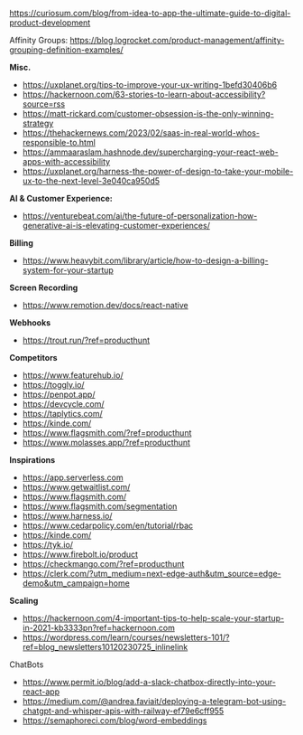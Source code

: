 https://curiosum.com/blog/from-idea-to-app-the-ultimate-guide-to-digital-product-development

Affinity Groups:
https://blog.logrocket.com/product-management/affinity-grouping-definition-examples/

**Misc.**
- https://uxplanet.org/tips-to-improve-your-ux-writing-1befd30406b6
- https://hackernoon.com/63-stories-to-learn-about-accessibility?source=rss
- https://matt-rickard.com/customer-obsession-is-the-only-winning-strategy
- https://thehackernews.com/2023/02/saas-in-real-world-whos-responsible-to.html
- https://ammaaraslam.hashnode.dev/supercharging-your-react-web-apps-with-accessibility
- https://uxplanet.org/harness-the-power-of-design-to-take-your-mobile-ux-to-the-next-level-3e040ca950d5



**AI & Customer Experience:**

- https://venturebeat.com/ai/the-future-of-personalization-how-generative-ai-is-elevating-customer-experiences/



**Billing**
- https://www.heavybit.com/library/article/how-to-design-a-billing-system-for-your-startup



**Screen Recording**
- https://www.remotion.dev/docs/react-native

**Webhooks** 
- https://trout.run/?ref=producthunt


**Competitors**

- https://www.featurehub.io/
- https://toggly.io/
- https://penpot.app/
- https://devcycle.com/
- https://taplytics.com/
- https://kinde.com/
- https://www.flagsmith.com/?ref=producthunt
- https://www.molasses.app/?ref=producthunt


**Inspirations**
- https://app.serverless.com
- https://www.getwaitlist.com/
- https://www.flagsmith.com/
- https://www.flagsmith.com/segmentation
- https://www.harness.io/
- https://www.cedarpolicy.com/en/tutorial/rbac
- https://kinde.com/
- https://tyk.io/
- https://www.firebolt.io/product
- https://checkmango.com/?ref=producthunt
- https://clerk.com/?utm_medium=next-edge-auth&utm_source=edge-demo&utm_campaign=home

**Scaling**
- https://hackernoon.com/4-important-tips-to-help-scale-your-startup-in-2021-kb3333pn?ref=hackernoon.com  
- https://wordpress.com/learn/courses/newsletters-101/?ref=blog_newsletters10120230725_inlinelink

ChatBots
- https://www.permit.io/blog/add-a-slack-chatbox-directly-into-your-react-app
- https://medium.com/@andrea.faviait/deploying-a-telegram-bot-using-chatgpt-and-whisper-apis-with-railway-ef79e6cff955
- https://semaphoreci.com/blog/word-embeddings